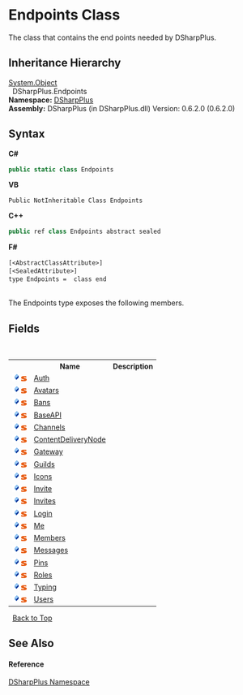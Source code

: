 # Endpoints Class
 

The class that contains the end points needed by DSharpPlus.


## Inheritance Hierarchy
<a href="http://msdn2.microsoft.com/en-us/library/e5kfa45b" target="_blank">System.Object</a><br />&nbsp;&nbsp;DSharpPlus.Endpoints<br />
**Namespace:**&nbsp;<a href="503971eb-de5e-a570-9922-de9500a9b1cc">DSharpPlus</a><br />**Assembly:**&nbsp;DSharpPlus (in DSharpPlus.dll) Version: 0.6.2.0 (0.6.2.0)

## Syntax

**C#**<br />
``` C#
public static class Endpoints
```

**VB**<br />
``` VB
Public NotInheritable Class Endpoints
```

**C++**<br />
``` C++
public ref class Endpoints abstract sealed
```

**F#**<br />
``` F#
[<AbstractClassAttribute>]
[<SealedAttribute>]
type Endpoints =  class end
```

<br />
The Endpoints type exposes the following members.


## Fields
&nbsp;<table><tr><th></th><th>Name</th><th>Description</th></tr><tr><td>![Public field](media/pubfield.gif "Public field")![Static member](media/static.gif "Static member")</td><td><a href="da3bed70-84b7-bc0c-6ce6-e6dbed33113a">Auth</a></td><td /></tr><tr><td>![Public field](media/pubfield.gif "Public field")![Static member](media/static.gif "Static member")</td><td><a href="cc2bbe8e-0e05-3f0e-cba4-5d9f3a3f6bf0">Avatars</a></td><td /></tr><tr><td>![Public field](media/pubfield.gif "Public field")![Static member](media/static.gif "Static member")</td><td><a href="3aa36181-8007-cc63-cd51-c2fe71c592e5">Bans</a></td><td /></tr><tr><td>![Public field](media/pubfield.gif "Public field")![Static member](media/static.gif "Static member")</td><td><a href="b9b1c6e6-731d-b0a7-2b68-8a4c1aec841c">BaseAPI</a></td><td /></tr><tr><td>![Public field](media/pubfield.gif "Public field")![Static member](media/static.gif "Static member")</td><td><a href="a988c004-37fa-cc6b-7d80-9ae277943865">Channels</a></td><td /></tr><tr><td>![Public field](media/pubfield.gif "Public field")![Static member](media/static.gif "Static member")</td><td><a href="9d7eca20-3d3c-6698-8dba-c1f7256b66be">ContentDeliveryNode</a></td><td /></tr><tr><td>![Public field](media/pubfield.gif "Public field")![Static member](media/static.gif "Static member")</td><td><a href="e613f802-0dc4-88a3-6fa5-676ad4903e05">Gateway</a></td><td /></tr><tr><td>![Public field](media/pubfield.gif "Public field")![Static member](media/static.gif "Static member")</td><td><a href="11f88b0e-b9db-703e-ca49-e98b23c84646">Guilds</a></td><td /></tr><tr><td>![Public field](media/pubfield.gif "Public field")![Static member](media/static.gif "Static member")</td><td><a href="7319d1ef-f504-bc46-86a2-694358029982">Icons</a></td><td /></tr><tr><td>![Public field](media/pubfield.gif "Public field")![Static member](media/static.gif "Static member")</td><td><a href="cc5380f3-fa2f-c1c7-1392-7be26eccda50">Invite</a></td><td /></tr><tr><td>![Public field](media/pubfield.gif "Public field")![Static member](media/static.gif "Static member")</td><td><a href="9f1e8eae-d8f4-85f0-a728-a33c28ea2cba">Invites</a></td><td /></tr><tr><td>![Public field](media/pubfield.gif "Public field")![Static member](media/static.gif "Static member")</td><td><a href="30c0bf3d-05c6-1acc-9829-f52a1dea0a8a">Login</a></td><td /></tr><tr><td>![Public field](media/pubfield.gif "Public field")![Static member](media/static.gif "Static member")</td><td><a href="dfd6dd00-0708-f85f-9605-c5a56093d24d">Me</a></td><td /></tr><tr><td>![Public field](media/pubfield.gif "Public field")![Static member](media/static.gif "Static member")</td><td><a href="89812e27-7152-2b4c-cc43-2e18832e36dd">Members</a></td><td /></tr><tr><td>![Public field](media/pubfield.gif "Public field")![Static member](media/static.gif "Static member")</td><td><a href="a6cd37e4-bf1f-8c38-0bda-f18a6ac6d915">Messages</a></td><td /></tr><tr><td>![Public field](media/pubfield.gif "Public field")![Static member](media/static.gif "Static member")</td><td><a href="6468be3c-80c0-93bc-3987-b462f55b5b33">Pins</a></td><td /></tr><tr><td>![Public field](media/pubfield.gif "Public field")![Static member](media/static.gif "Static member")</td><td><a href="1bd98cca-03d5-dc42-2534-be6f7427b5ed">Roles</a></td><td /></tr><tr><td>![Public field](media/pubfield.gif "Public field")![Static member](media/static.gif "Static member")</td><td><a href="5b5cce0b-bddb-3df3-68f1-8dbec6ab3cb8">Typing</a></td><td /></tr><tr><td>![Public field](media/pubfield.gif "Public field")![Static member](media/static.gif "Static member")</td><td><a href="0ac1e95d-6f55-3e34-c702-13ed4b00eb76">Users</a></td><td /></tr></table>&nbsp;
<a href="#endpoints-class">Back to Top</a>

## See Also


#### Reference
<a href="503971eb-de5e-a570-9922-de9500a9b1cc">DSharpPlus Namespace</a><br />